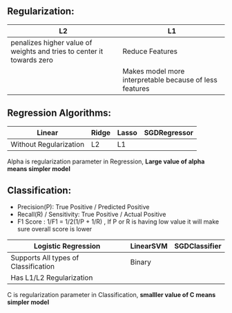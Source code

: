 
## Regularization:

| L2 | L1 |
| --- | --- |
| penalizes higher value of weights and tries to center it towards zero | Reduce Features |
| | Makes model more interpretable because of less features |

## Regression Algorithms:

| Linear | Ridge | Lasso | SGDRegressor |
| --- | --- | --- | --- | 
| Without Regularization | L2 | L1 | |

Alpha is regularization parameter in Regression, **Large value of alpha means simpler model**

## Classification:

* Precision(P): True Positive / Predicted Positive 
* Recall(R) / Sensitivity: True Positive / Actual Positive
* F1 Score : 1/F1 = 1/2(1/P + 1/R) , If P or R is having low value it will make sure overall score is lower

| Logistic Regression | LinearSVM | SGDClassifier |
| --- | --- | --- |
| Supports All types of Classification | Binary | |
| Has L1/L2 Regularization | | |

C is regularization parameter in Classification, **smalller value of C means simpler model**
